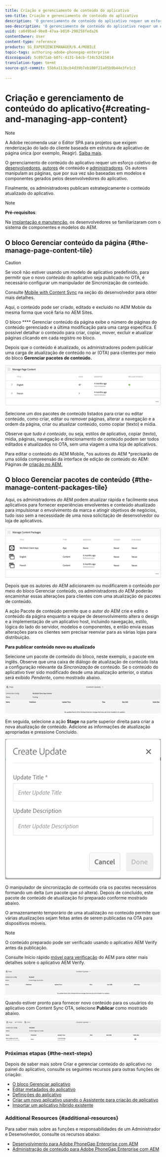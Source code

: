 ```yaml
---
title: Criação e gerenciamento de conteúdo do aplicativo
seo-title: Criação e gerenciamento de conteúdo do aplicativo
description: 'O gerenciamento de conteúdo do aplicativo requer um esforço coletivo de desenvolvedores, autores de conteúdo e administradores.  Os autores manipulam as páginas, que por sua vez são baseadas em modelos e componentes gerados pelos desenvolvedores do aplicativo.  '
seo-description: 'O gerenciamento de conteúdo do aplicativo requer um esforço coletivo de desenvolvedores, autores de conteúdo e administradores.  Os autores manipulam as páginas, que por sua vez são baseadas em modelos e componentes gerados pelos desenvolvedores do aplicativo.  '
uuid: ca049bad-9be8-47aa-b010-298258feda26
contentOwner: User
content-type: reference
products: SG_EXPERIENCEMANAGER/6.4/MOBILE
topic-tags: authoring-adobe-phonegap-enterprise
discoiquuid: 5c8971ab-b07c-4131-b4cb-f34c52425014
translation-type: tm+mt
source-git-commit: 55b6a113bcb4d39b7eb100f21a05b9b44e3fe1c3

---
```



# Criação e gerenciamento de conteúdo do aplicativo{#creating-and-managing-app-content}

>[!NOTE]
>
>A Adobe recomenda usar o Editor SPA para projetos que exigem renderização do lado do cliente baseada em estrutura de aplicativo de página única (por exemplo, Reagir). [Saiba mais](/help/sites-developing/spa-overview.md).

O gerenciamento de conteúdo do aplicativo requer um esforço coletivo de [desenvolvedores](#developer), [autores](#author) de conteúdo e [administradores](#administrator). Os autores manipulam as páginas, que por sua vez são baseadas em modelos e componentes gerados pelos desenvolvedores do aplicativo.

Finalmente, os administradores publicam estrategicamente o conteúdo atualizado do aplicativo.

>[!NOTE]
>
>**Pré-requisitos**:
>
>Na [implantação e manutenção](/help/sites-deploying/deploy.md), os desenvolvedores se familiarizaram com o sistema de componentes e modelos do AEM.

## O bloco Gerenciar conteúdo da página {#the-manage-page-content-tile}

>[!CAUTION]
>
>Se você não estiver usando um modelo de aplicativo predefinido, para permitir que o novo conteúdo do aplicativo seja publicado no OTA, é necessário configurar um manipulador de Sincronização de conteúdo.
>
>Consulte [Mobile with Content Sync](/help/mobile/phonegap-contentsync.md) na seção do desenvolvedor para obter mais detalhes.

Aqui, o conteúdo pode ser criado, editado e excluído no AEM Mobile da mesma forma que você faria no AEM Sites.

O bloco **** Gerenciar conteúdo da página exibe o número de páginas do conteúdo gerenciado e a última modificação para uma carga específica. É possível detalhar o conteúdo para criar, copiar, mover, excluir e atualizar páginas clicando em cada registro no bloco.

Depois que o conteúdo é atualizado, os administradores podem publicar uma carga de atualização de conteúdo no ar (OTA) para clientes por meio do bloco **Gerenciar pacotes de conteúdo.**

![chlimage_1-161](assets/chlimage_1-161.png)

Selecione um dos pacotes de conteúdo listados para criar ou editar conteúdo, como criar, editar ou remover páginas, alterar a navegação e a ordem da página, criar ou atualizar conteúdo, como copiar (texto) e mídia.

Observe que *tudo é conteúdo*, ou seja, estilos de aplicativo, copiar (texto), mídia, páginas, navegação e direcionamento de conteúdo podem ser todos editados e atualizados no OTA, sem uma viagem a uma loja de aplicativos.

Para editar o conteúdo do AEM Mobile, *os autores do AEM *precisarão de uma sólida compreensão da interface de edição de conteúdo do AEM: Páginas de [criação no AEM.](/help/sites-authoring/qg-page-authoring.md)

## O bloco Gerenciar pacotes de conteúdo {#the-manage-content-packages-tile}

Aqui, os administradores *do* AEM podem atualizar rápida e facilmente seus aplicativos para fornecer experiências envolventes e conteúdo atualizado para impulsionar o envolvimento da marca e atingir objetivos de negócios, tudo isso sem a necessidade de uma nova solicitação de desenvolvedor ou loja de aplicativos.

![chlimage_1-162](assets/chlimage_1-162.png)

Depois que os autores *do* AEM adicionarem ou modificarem o conteúdo por meio do bloco Gerenciar conteúdo, os administradores *do* AEM poderão encaminhar essas alterações para clientes com uma atualização de pacotes de conteúdo.

A ação Pacote de conteúdo permite que o autor *do* AEM crie e edite o conteúdo da página enquanto a equipe de desenvolvimento altera o design e a implementação de um aplicativo host, incluindo navegação, estilo, lógica do lado do servidor, modelos e componentes, e então envia essas alterações para os clientes sem precisar reenviar para as várias lojas para distribuição.

**Para publicar conteúdo novo ou atualizado**

Selecione um pacote de conteúdo do bloco, neste exemplo, o pacote em inglês. Observe que uma caixa de diálogo de atualização de conteúdo lista a configuração relevante da *Sincronização* de conteúdo. Se o conteúdo do aplicativo tiver sido modificado desde uma atualização anterior, o status será exibido *Pendente*, como mostrado abaixo.

![chlimage_1-163](assets/chlimage_1-163.png)

Em seguida, selecione a ação **Stage** na parte superior direita para criar a nova atualização de conteúdo. Adicione as informações de atualização apropriadas e pressione Concluído.

![chlimage_1-164](assets/chlimage_1-164.png)

O manipulador de sincronização *de* conteúdo cria os pacotes necessários formando um delta (um pacote que *só* altera). Depois de concluído, este pacote de conteúdo de atualização foi preparado conforme mostrado abaixo.

O armazenamento temporário de uma atualização no conteúdo permite que várias atualizações sejam feitas antes de serem publicadas na OTA para dispositivos móveis.

>[!NOTE]
>
>O conteúdo preparado pode ser verificado usando o aplicativo AEM Verify antes da publicação.
>
>Consulte Início rápido [móvel para verificação](/help/mobile/phonegap-mobile-quickstart.md) do AEM para obter mais detalhes sobre o aplicativo AEM Verify.

![chlimage_1-165](assets/chlimage_1-165.png)

Quando estiver pronto para fornecer novo conteúdo para os usuários do aplicativo com Content Sync OTA, selecione **Publicar** como mostrado abaixo.

![chlimage_1-166](assets/chlimage_1-166.png)

### Próximas etapas {#the-next-steps}

Depois de saber mais sobre Criar e gerenciar conteúdo do aplicativo no painel do aplicativo, consulte os seguintes recursos para outras funções de criação:

* [O bloco Gerenciar aplicativo](/help/mobile/phonegap-app-details-tile.md)
* [Editar metadados do aplicativo](/help/mobile/phonegap-editmetadata.md)
* [Definições do aplicativo](/help/mobile/phonegap-app-definitions.md)
* [Criar um novo aplicativo usando o Assistente para criação de aplicativo](/help/mobile/phonegap-create-new-app.md)
* [Importar um aplicativo híbrido existente](/help/mobile/phonegap-adding-content-to-imported-app.md)

### Additional Resources {#additional-resources}

Para saber mais sobre as funções e responsabilidades de um Administrador e Desenvolvedor, consulte os recursos abaixo:

* [Desenvolvimento para Adobe PhoneGap Enterprise com AEM](/help/mobile/developing-in-phonegap.md)
* [Administração de conteúdo para Adobe PhoneGap Enterprise com AEM](/help/mobile/administer-phonegap.md)
